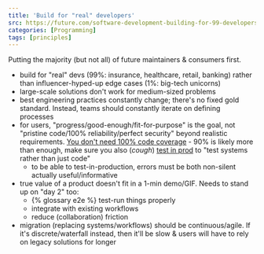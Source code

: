 ```yaml
---
title: 'Build for "real" developers'
src: https://future.com/software-development-building-for-99-developers
categories: [Programming]
tags: [principles]
---
```


Putting the majority (but not all) of future maintainers & consumers first.

- build for "real" devs (99%: insurance, healthcare, retail, banking) rather than influencer-hyped-up edge cases (1%: big-tech unicorns)
- large-scale solutions don't work for medium-sized problems
- best engineering practices constantly change; there's no fixed gold standard. Instead, teams should constantly iterate on defining processes
- for users, "progress/good-enough/fit-for-purpose" is the goal, not "pristine code/100% reliability/perfect security" beyond realistic requirements. [You don't need 100% code coverage](https://testing.googleblog.com/2020/08/code-coverage-best-practices.html) - 90% is likely more than enough, make sure you also (*cough*) [test in prod](https://increment.com/testing/i-test-in-production) to "test systems rather than just code"
  + to be able to test-in-production, errors must be both non-silent actually useful/informative
- true value of a product doesn't fit in a 1-min demo/GIF. Needs to stand up on "day 2" too:
  + {% glossary e2e %} test-run things properly
  + integrate with existing workflows
  + reduce (collaboration) friction
- migration (replacing systems/workflows) should be continuous/agile. If it's discrete/waterfall instead, then it'll be slow & users will have to rely on legacy solutions for longer
